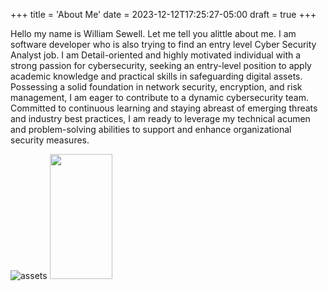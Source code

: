 +++
title = 'About Me'
date = 2023-12-12T17:25:27-05:00
draft = true
+++

 Hello my name is William Sewell.  Let me tell you alittle about me.  I am software developer who is also trying to find an entry level Cyber Security Analyst job. I am Detail-oriented and highly motivated individual with a strong passion for cybersecurity, seeking an entry-level position to apply academic knowledge and practical skills in safeguarding digital assets. Possessing a solid foundation in network security, encryption, and risk management, I am eager to contribute to a dynamic cybersecurity team. Committed to continuous learning and staying abreast of emerging threats and industry best practices, I am ready to leverage my technical acumen and problem-solving abilities to support and enhance organizational security measures. 

![assets](/will_1.jpg)
<img src="/myresume/will_1.jpg" width="100" height="200">
